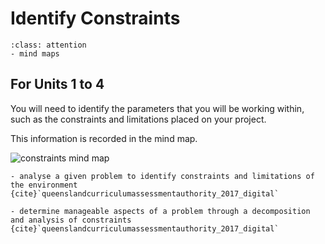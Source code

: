 # Identify Constraints

```{admonition} Tools used:
:class: attention
- mind maps
```
## For Units 1 to 4
You will need to identify the parameters that you will be working within, such as the constraints and limitations placed on your project.

This information is recorded in the mind map.

![constraints mind map](./assests/mm_constraints.png)

```{admonition} Unit 1 subject matter covered:
- analyse a given problem to identify constraints and limitations of the environment
{cite}`queenslandcurriculumassessmentauthority_2017_digital`
```

```{admonition} Unit 4 subject matter covered:
- determine manageable aspects of a problem through a decomposition and analysis of constraints
{cite}`queenslandcurriculumassessmentauthority_2017_digital`
```